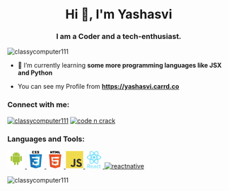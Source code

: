 <h1 align="center">Hi 👋, I'm Yashasvi</h1>
<h3 align="center">I am a Coder and a tech-enthusiast.</h3>

<p align="left"> <img src="https://komarev.com/ghpvc/?username=classycomputer111&label=Profile%20views&color=0e75b6&style=flat" alt="classycomputer111" /> </p>

- 🌱 I’m currently learning **some more programming languages like JSX and Python**

- You can see my Profile from **https://yashasvi.carrd.co**

<h3 align="left">Connect with me:</h3>
<p align="left">
<a href="https://codepen.io/classycomputer111" target="blank"><img align="center" src="https://raw.githubusercontent.com/rahuldkjain/github-profile-readme-generator/master/src/images/icons/Social/codepen.svg" alt="classycomputer111" height="30" width="40" /></a>
<a href="https://www.youtube.com/c/code n crack" target="blank"><img align="center" src="https://raw.githubusercontent.com/rahuldkjain/github-profile-readme-generator/master/src/images/icons/Social/youtube.svg" alt="code n crack" height="30" width="40" /></a>
</p>

<h3 align="left">Languages and Tools:</h3>
<p align="left"> <a href="https://developer.android.com" target="_blank"> <img src="https://raw.githubusercontent.com/devicons/devicon/master/icons/android/android-original-wordmark.svg" alt="android" width="40" height="40"/> </a> <a href="https://www.w3schools.com/css/" target="_blank"> <img src="https://raw.githubusercontent.com/devicons/devicon/master/icons/css3/css3-original-wordmark.svg" alt="css3" width="40" height="40"/> </a> <a href="https://www.w3.org/html/" target="_blank"> <img src="https://raw.githubusercontent.com/devicons/devicon/master/icons/html5/html5-original-wordmark.svg" alt="html5" width="40" height="40"/> </a> <a href="https://developer.mozilla.org/en-US/docs/Web/JavaScript" target="_blank"> <img src="https://raw.githubusercontent.com/devicons/devicon/master/icons/javascript/javascript-original.svg" alt="javascript" width="40" height="40"/> </a> <a href="https://reactjs.org/" target="_blank"> <img src="https://raw.githubusercontent.com/devicons/devicon/master/icons/react/react-original-wordmark.svg" alt="react" width="40" height="40"/> </a> <a href="https://reactnative.dev/" target="_blank"> <img src="https://reactnative.dev/img/header_logo.svg" alt="reactnative" width="40" height="40"/> </a> </p>

<p><img align="center" src="https://github-readme-stats.vercel.app/api/top-langs?username=classycomputer111&show_icons=true&locale=en&layout=compact" alt="classycomputer111" /></p>
